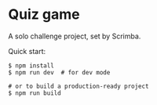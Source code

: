 # Quiz game

A solo challenge project, set by Scrimba.

Quick start:

```
$ npm install
$ npm run dev  # for dev mode

# or to build a production-ready project
$ npm run build
```
